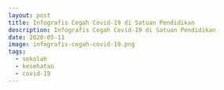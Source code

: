 ```yaml
---
layout: post
title: Infografis Cegah Covid-19 di Satuan Pendidikan
description: Infografis Cegah Covid-19 di Satuan Pendidikan
date: 2020-05-11
image: infografis-cegah-covid-19.png
tags:
  - sekolah
  - kesehatan
  - covid-19
---
```

